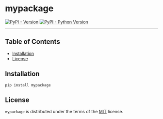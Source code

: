 # mypackage

[![PyPI - Version](https://img.shields.io/pypi/v/mypackage.svg)](https://pypi.org/project/mypackage)
[![PyPI - Python Version](https://img.shields.io/pypi/pyversions/mypackage.svg)](https://pypi.org/project/mypackage)

-----

## Table of Contents

- [Installation](#installation)
- [License](#license)

## Installation

```console
pip install mypackage
```

## License

`mypackage` is distributed under the terms of the [MIT](https://spdx.org/licenses/MIT.html) license.
